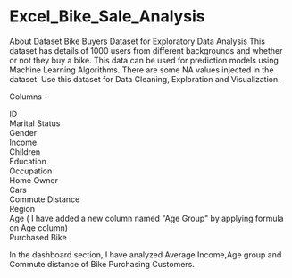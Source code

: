 # Excel_Bike_Sale_Analysis

About Dataset
Bike Buyers Dataset for Exploratory Data Analysis
This dataset has details of 1000 users from different backgrounds and whether or not they buy a bike. This data can be used for prediction models using Machine Learning Algorithms. There are some NA values injected in the dataset. Use this dataset for Data Cleaning, Exploration and Visualization.

Columns -

ID <br />
Marital Status <br />
Gender <br />
Income <br />
Children <br />
Education <br />
Occupation <br />
Home Owner <br />
Cars <br />
Commute Distance <br />
Region <br />
Age ( I have added a new column named "Age Group" by applying formula on Age column) <br />
Purchased Bike <br />



In the dashboard section, I have analyzed Average Income,Age group and Commute distance of Bike Purchasing Customers.
